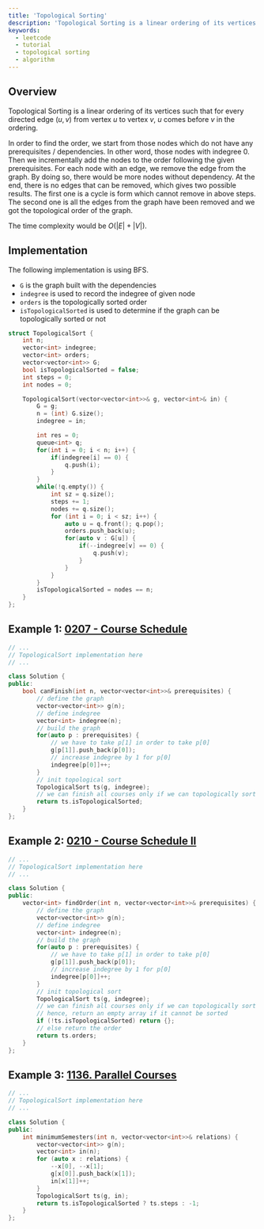 ```yaml
---
title: 'Topological Sorting'
description: 'Topological Sorting is a linear ordering of its vertices such that for every directed edge (u, v) from vertex u to vertex v, u comes before v in the ordering.'
keywords:
  - leetcode
  - tutorial
  - topological sorting
  - algorithm
---
```


<TutorialCredits authors="@wkw"/>

## Overview

Topological Sorting is a linear ordering of its vertices such that for every directed edge $(u, v)$ from vertex $u$ to vertex $v$, $u$ comes before $v$ in the ordering.

In order to find the order, we start from those nodes which do not have any prerequisites / dependencies. In other word, those nodes with indegree $0$. Then we incrementally add the nodes to the order following the given prerequisites. For each node with an edge, we remove the edge from the graph. By doing so, there would be more nodes without dependency. At the end, there is no edges that can be removed, which gives two possible results. The first one is a cycle is form which cannot remove in above steps. The second one is all the edges from the graph have been removed and we got the topological order of the graph.

The time complexity would be $O(|E| + |V|)$.

## Implementation

The following implementation is using BFS.

- `G` is the graph built with the dependencies
- `indegree` is used to record the indegree of given node
- `orders` is the topologically sorted order
- `isTopologicalSorted` is used to determine if the graph can be topologically sorted or not

<Tabs>
<TabItem value="cpp" label="C++">
<SolutionAuthor name="@wkw"/>

```cpp
struct TopologicalSort {
    int n;
    vector<int> indegree;
    vector<int> orders;
    vector<vector<int>> G;
    bool isTopologicalSorted = false;
    int steps = 0;
    int nodes = 0;

    TopologicalSort(vector<vector<int>>& g, vector<int>& in) {
        G = g;
        n = (int) G.size();
        indegree = in;

        int res = 0;
        queue<int> q;
        for(int i = 0; i < n; i++) {
            if(indegree[i] == 0) {
                q.push(i);
            }
        }
        while(!q.empty()) {
            int sz = q.size();
            steps += 1;
            nodes += q.size();
            for (int i = 0; i < sz; i++) {
                auto u = q.front(); q.pop();
                orders.push_back(u);
                for(auto v : G[u]) {
                    if(--indegree[v] == 0) {
                        q.push(v);
                    }
                }
            }
        }
        isTopologicalSorted = nodes == n;
    }
};
```

</TabItem>
</Tabs>

## Example 1: [0207 - Course Schedule](https://leetcode.com/problems/course-schedule/)

<Tabs>
<TabItem value="cpp" label="C++">
<SolutionAuthor name="@wkw"/>

```cpp
// ...
// TopologicalSort implementation here
// ...

class Solution {
public:
    bool canFinish(int n, vector<vector<int>>& prerequisites) {
        // define the graph
        vector<vector<int>> g(n);
        // define indegree
        vector<int> indegree(n);
        // build the graph
        for(auto p : prerequisites) {
            // we have to take p[1] in order to take p[0]
            g[p[1]].push_back(p[0]);
            // increase indegree by 1 for p[0]
            indegree[p[0]]++;
        }
        // init topological sort
        TopologicalSort ts(g, indegree);
        // we can finish all courses only if we can topologically sort
        return ts.isTopologicalSorted;
    }
};
```

</TabItem>
</Tabs>

## Example 2: [0210 - Course Schedule II](https://leetcode.com/problems/course-schedule-ii/)

<Tabs>
<TabItem value="cpp" label="C++">
<SolutionAuthor name="@wkw"/>

```cpp
// ...
// TopologicalSort implementation here
// ...

class Solution {
public:
    vector<int> findOrder(int n, vector<vector<int>>& prerequisites) {
        // define the graph
        vector<vector<int>> g(n);
        // define indegree
        vector<int> indegree(n);
        // build the graph
        for(auto p : prerequisites) {
            // we have to take p[1] in order to take p[0]
            g[p[1]].push_back(p[0]);
            // increase indegree by 1 for p[0]
            indegree[p[0]]++;
        }
        // init topological sort
        TopologicalSort ts(g, indegree);
        // we can finish all courses only if we can topologically sort
        // hence, return an empty array if it cannot be sorted
        if (!ts.isTopologicalSorted) return {};
        // else return the order
        return ts.orders;
    }
};
```

</TabItem>
</Tabs>

## Example 3: [1136. Parallel Courses](https://leetcode.com/problems/parallel-courses/)

<Tabs>
<TabItem value="cpp" label="C++">
<SolutionAuthor name="@wkw"/>

```cpp
// ...
// TopologicalSort implementation here
// ...

class Solution {
public:
    int minimumSemesters(int n, vector<vector<int>>& relations) {
        vector<vector<int>> g(n);
        vector<int> in(n);
        for (auto x : relations) {
            --x[0], --x[1];
            g[x[0]].push_back(x[1]);
            in[x[1]]++;
        }
        TopologicalSort ts(g, in);
        return ts.isTopologicalSorted ? ts.steps : -1;
    }
};
```

</TabItem>
</Tabs>
